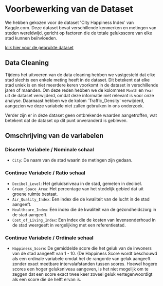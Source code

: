 # Voorbewerking van de Dataset

We hebben gekozen voor de dataset 'City Happiness Index' van Kaggle.com. Deze dataset bevat verschillende kenmerken en metingen van steden wereldwijd, gericht op factoren die de totale geluksscore van elke stad kunnen beïnvloeden. 

[klik hier voor de gebruikte dataset](https://www.kaggle.com/datasets/emirhanai/city-happiness-index-2024?select=train.csv)

## Data Cleaning

Tijdens het uitvoeren van de data cleaning hebben we vastgesteld dat elke stad slechts een enkele meting heeft in de dataset. Dit betekent dat elke stad uniek is en niet meerdere keren voorkomt in de dataset in verschillende jaren of maanden. Om deze reden hebben we de kolommen `Month` en `Year` uit de dataset verwijderd, omdat deze informatie niet relevant is voor onze analyse. Daarnaast hebben we de kolom `Traffic_Density' verwijderd, aangezien we deze variabele niet zullen gebruiken in ons onderzoek.

Verder zijn er in deze dataset geen ontbrekende waarden aangetroffen, wat betekent dat de dataset op dit punt onveranderd is gebleven.

## Omschrijving van de variabelen

### Discrete Variabele / Nominale schaal

- `City`: De naam van de stad waarin de metingen zijn gedaan.

### Continue Variabele / Ratio schaal

- `Decibel_Level`: Het geluidsniveau in de stad, gemeten in decibel.
- `Green_Space_Area`: Het percentage van het stedelijk gebied dat uit groene ruimte bestaat.
- `Air_Quality_Index`: Een index die de kwaliteit van de lucht in de stad aangeeft.
- `Healthcare_Index`: Een index die de kwaliteit van de gezondheidszorg in de stad aangeeft.
- `Cost_of_Living_Index`: Een index die de kosten van levensonderhoud in de stad weergeeft in vergelijking met een referentiestad.

### Continue Variabele / Ordinale schaal

- `Happiness_Score`: De gemiddelde score die het geluk van de inwoners van de stad aangeeft van 1 - 10. (De Happiness Score wordt beschouwd als een ordinale variabele omdat het de rangorde van geluk aangeeft zonder exact meetbare intervalafstanden tussen scores. Hoewel hogere scores een hoger geluksniveau aangeven, is het niet mogelijk om te zeggen dat een score exact twee keer zoveel geluk vertegenwoordigt als een score die de helft ervan is.
